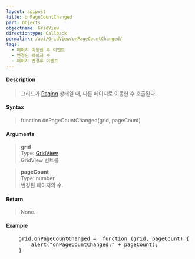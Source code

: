 ```yaml
---
layout: apipost
title: onPageCountChanged
part: Objects
objectname: GridView
directiontype: Callback
permalink: /api/GridView/onPageCountChanged/
tags: 
  - 페이지 이동한 후 이벤트
  - 변경된 페이지 수
  - 페이지 변경후 이벤트
---
```



#### Description

> 그리드가 [Paging](/api/features/Paging/) 상태일 때, 다른 페이지로 이동한 후 호출된다.

#### Syntax

> function onPageCountChanged(grid, pageCount)

#### Arguments

> **grid**  
> Type: [GridView](/api/GridView/)  
> GridView 컨트롤

> **pageCount**  
> Type: number  
> 변경된 페이지의 수.  

#### Return

> None.

#### Example

<pre class="prettyprint">
    grid.onPageCountChanged =  function (grid, pageCount) {
        alert("onPageCountChanged:" + pageCount);
    }
</pre>
